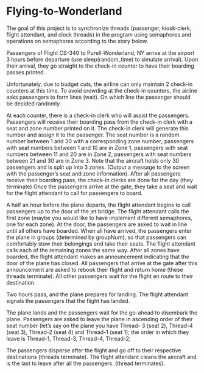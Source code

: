# Flying-to-Wonderland

The goal of this project is to synchronize threads (passenger, kiosk-clerk, flight attendant, and clock threads) in the program using semaphores and operations on semaphores according to the story below.

Passengers of Flight CS-340 to Purell-Wonderland, NY arrive at the airport 3 hours before departure (use
sleep(random_time) to simulate arrival). Upon their arrival, they go straight to the check-in counter to
have their boarding passes printed.

Unfortunately, due to budget cuts, the airline can only maintain 2 check-in counters at this time. To avoid
crowding at the check-in counters, the airline asks passengers to form lines (wait). On which line the
passenger should be decided randomly.

At each counter, there is a check-in clerk who will assist the passengers. Passengers will receive their
boarding pass from the check-in clerk with a seat and zone number printed on it. The check-in clerk will
generate this number and assign it to the passenger. The seat number is a random number between 1
and 30 with a corresponding zone number; passengers with seat numbers between 1 and 10 are in Zone
1, passengers with seat numbers between 11 and 20 are in Zone 2, passengers with seat numbers
between 21 and 30 are in Zone 3. Note that the aircraft holds only 30 passengers and is split up into 3
zones. (Output a message to the screen with the passenger’s seat and zone information).
After all passengers receive their boarding pass, the check-in clerks are done for the day (they terminate)
Once the passengers arrive at the gate, they take a seat and wait for the flight attendant to call for
passengers to board.

A half an hour before the plane departs, the flight attendant begins to call passengers up to the door of
the jet bridge. The flight attendant calls the first zone (maybe you would like to have implement different
semaphores, one for each zone). At the door, the passengers are asked to wait in line until all others
have boarded. When all have arrived, the passengers enter the plane in groups (determined by
groupNum), so that passengers can comfortably stow their belongings and take their seats.
The flight attendant calls each of the remaining zones the same way.
After all zones have boarded, the flight attendant makes an announcement indicating that the door of the
plane has closed. All passengers that arrive at the gate after this announcement are asked to rebook
their flight and return home (these threads terminate). All other passengers wait for the flight en route
to their destination.

Two hours pass, and the plane prepares for landing. The flight attendant signals the passengers that
the flight has landed.

The plane lands and the passengers wait for the go-ahead to disembark the plane. Passengers are
asked to leave the plane in ascending order of their seat number (let’s say on the plane you have Thread-
3 (seat 2), Thread-4 (seat 3), Thread-2 (seat 4) and Thread-1 (seat 1); the order in which they leave is
Thread-1, Thread-3, Thread-4, Thread-2;

The passengers disperse after the flight and go off to their respective destinations (threads terminate).
The flight attendant cleans the aircraft and is the last to leave after all the passengers. (thread terminates).

